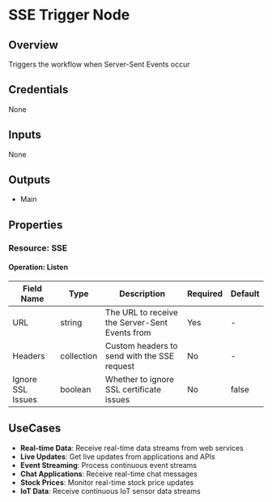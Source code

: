 # SSE Trigger Node

## Overview

Triggers the workflow when Server-Sent Events occur

## Credentials

None

## Inputs

None

## Outputs

- Main

## Properties

### Resource: SSE

#### Operation: Listen
| Field Name | Type | Description | Required | Default |
|---|---|---|---|---|
| URL | string | The URL to receive the Server-Sent Events from | Yes | - |
| Headers | collection | Custom headers to send with the SSE request | No | - |
| Ignore SSL Issues | boolean | Whether to ignore SSL certificate issues | No | false |

## UseCases

- **Real-time Data**: Receive real-time data streams from web services
- **Live Updates**: Get live updates from applications and APIs
- **Event Streaming**: Process continuous event streams
- **Chat Applications**: Receive real-time chat messages
- **Stock Prices**: Monitor real-time stock price updates
- **IoT Data**: Receive continuous IoT sensor data streams

